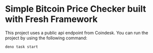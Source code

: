 # Simple Bitcoin Price Checker built with Fresh Framework

This project uses a public api endpoint from Coindesk. You can run the project by using the following command:

```
deno task start
```
